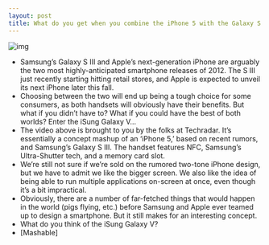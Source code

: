 ```yaml
---
layout: post
title: What do you get when you combine the iPhone 5 with the Galaxy S III?
---
```

![img](http://media.idownloadblog.com/wp-content/uploads/2012/07/isung-galaxy-v.jpg)
* Samsung’s Galaxy S III and Apple’s next-generation iPhone are arguably the two most highly-anticipated smartphone releases of 2012. The S III just recently starting hitting retail stores, and Apple is expected to unveil its next iPhone later this fall.
* Choosing between the two will end up being a tough choice for some consumers, as both handsets will obviously have their benefits. But what if you didn’t have to? What if you could have the best of both worlds? Enter the iSung Galaxy V…
* The video above is brought to you by the folks at Techradar. It’s essentially a concept mashup of an ‘iPhone 5,’ based on recent rumors, and Samsung’s Galaxy S III. The handset features NFC, Samsung’s Ultra-Shutter tech, and a memory card slot.
* We’re still not sure if we’re sold on the rumored two-tone iPhone design, but we have to admit we like the bigger screen. We also like the idea of being able to run multiple applications on-screen at once, even though it’s a bit impractical.
* Obviously, there are a number of far-fetched things that would happen in the world (pigs flying, etc.) before Samsung and Apple ever teamed up to design a smartphone. But it still makes for an interesting concept.
* What do you think of the iSung Galaxy V?
* [Mashable]

